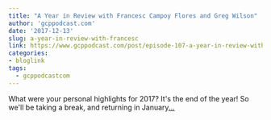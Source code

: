 ```yaml
---
title: "A Year in Review with Francesc Campoy Flores and Greg Wilson"
author: 'gcppodcast.com'
date: '2017-12-13'
slug: a-year-in-review-with-francesc
link: https://www.gcppodcast.com/post/episode-107-a-year-in-review-with-francesc-campoy-flores-and-greg-wilson/
categories:
- bloglink
tags:
  - gcppodcastcom
---
```


What were your personal highlights for 2017? It's the end of the year! So we'll be taking a break, and returning in January[... <i class="fas fa-external-link-alt"></i>](https://www.gcppodcast.com/post/episode-107-a-year-in-review-with-francesc-campoy-flores-and-greg-wilson/)

